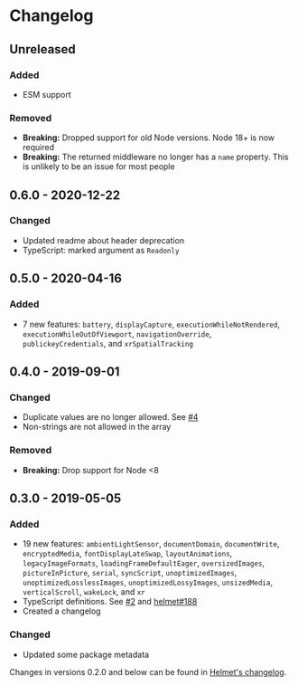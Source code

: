 # Changelog

## Unreleased

### Added

- ESM support

### Removed

- **Breaking:** Dropped support for old Node versions. Node 18+ is now required
- **Breaking:** The returned middleware no longer has a `name` property. This is unlikely to be an issue for most people

## 0.6.0 - 2020-12-22

### Changed

- Updated readme about header deprecation
- TypeScript: marked argument as `Readonly`

## 0.5.0 - 2020-04-16

### Added

- 7 new features: `battery`, `displayCapture`, `executionWhileNotRendered`, `executionWhileOutOfViewport`, `navigationOverride`, `publickeyCredentials`, and `xrSpatialTracking`

## 0.4.0 - 2019-09-01

### Changed

- Duplicate values are no longer allowed. See [#4](https://github.com/helmetjs/feature-policy/issues/4)
- Non-strings are not allowed in the array

### Removed

- **Breaking:** Drop support for Node <8

## 0.3.0 - 2019-05-05

### Added

- 19 new features: `ambientLightSensor`, `documentDomain`, `documentWrite`, `encryptedMedia`, `fontDisplayLateSwap`, `layoutAnimations`, `legacyImageFormats`, `loadingFrameDefaultEager`, `oversizedImages`, `pictureInPicture`, `serial`, `syncScript`, `unoptimizedImages`, `unoptimizedLosslessImages`, `unoptimizedLossyImages`, `unsizedMedia`, `verticalScroll`, `wakeLock`, and `xr`
- TypeScript definitions. See [#2](https://github.com/helmetjs/feature-policy/issues/2) and [helmet#188](https://github.com/helmetjs/helmet/issues/188)
- Created a changelog

### Changed

- Updated some package metadata

Changes in versions 0.2.0 and below can be found in [Helmet's changelog](https://github.com/helmetjs/helmet/blob/master/CHANGELOG.md).
